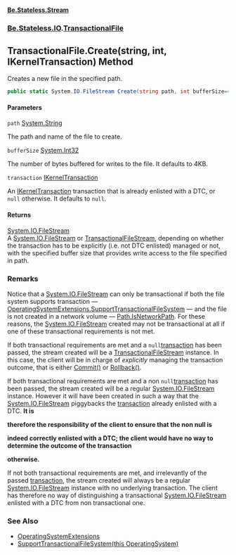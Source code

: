 #### [Be.Stateless.Stream](README.md 'README')
### [Be.Stateless.IO](Be.Stateless.IO.md 'Be.Stateless.IO').[TransactionalFile](TransactionalFile.md 'Be.Stateless.IO.TransactionalFile')

## TransactionalFile.Create(string, int, IKernelTransaction) Method

Creates a new file in the specified path.

```csharp
public static System.IO.FileStream Create(string path, int bufferSize=4096, Be.Stateless.IO.IKernelTransaction transaction=null);
```
#### Parameters

<a name='Be.Stateless.IO.TransactionalFile.Create(string,int,Be.Stateless.IO.IKernelTransaction).path'></a>

`path` [System.String](https://docs.microsoft.com/en-us/dotnet/api/System.String 'System.String')

The path and name of the file to create.

<a name='Be.Stateless.IO.TransactionalFile.Create(string,int,Be.Stateless.IO.IKernelTransaction).bufferSize'></a>

`bufferSize` [System.Int32](https://docs.microsoft.com/en-us/dotnet/api/System.Int32 'System.Int32')

The number of bytes buffered for writes to the file. It defaults to 4KB.

<a name='Be.Stateless.IO.TransactionalFile.Create(string,int,Be.Stateless.IO.IKernelTransaction).transaction'></a>

`transaction` [IKernelTransaction](IKernelTransaction.md 'Be.Stateless.IO.IKernelTransaction')

An [IKernelTransaction](IKernelTransaction.md 'Be.Stateless.IO.IKernelTransaction') transaction that is already enlisted with a DTC, or `null` otherwise. It
defaults to `null`.

#### Returns
[System.IO.FileStream](https://docs.microsoft.com/en-us/dotnet/api/System.IO.FileStream 'System.IO.FileStream')  
A [System.IO.FileStream](https://docs.microsoft.com/en-us/dotnet/api/System.IO.FileStream 'System.IO.FileStream') or [TransactionalFileStream](TransactionalFileStream.md 'Be.Stateless.IO.TransactionalFileStream'), depending on whether the transaction has to be
explicitly (i.e. not DTC enlisted) managed or not, with the specified buffer size that provides write access to the
file specified in path.

### Remarks

Notice that a [System.IO.FileStream](https://docs.microsoft.com/en-us/dotnet/api/System.IO.FileStream 'System.IO.FileStream') can only be transactional if both the file system supports transaction —
[OperatingSystemExtensions.SupportTransactionalFileSystem](OperatingSystemExtensions.SupportTransactionalFileSystem(thisOperatingSystem).md 'Be.Stateless.Extensions.OperatingSystemExtensions.SupportTransactionalFileSystem(this System.OperatingSystem)')
— and the file is not created in a network volume — [Path.IsNetworkPath](Path.IsNetworkPath(string).md 'Be.Stateless.IO.Path.IsNetworkPath(string)'). For these reasons, the [System.IO.FileStream](https://docs.microsoft.com/en-us/dotnet/api/System.IO.FileStream 'System.IO.FileStream') created may not
be transactional at all if one of these transactional requirements is not met.

If both transactional requirements are met and a `null`[transaction](TransactionalFile.Create(string,int,IKernelTransaction).md#Be.Stateless.IO.TransactionalFile.Create(string,int,Be.Stateless.IO.IKernelTransaction).transaction 'Be.Stateless.IO.TransactionalFile.Create(string, int, Be.Stateless.IO.IKernelTransaction).transaction') has been passed, the
stream created will be a [TransactionalFileStream](TransactionalFileStream.md 'Be.Stateless.IO.TransactionalFileStream') instance. In this case, the client will be in charge
of <i>explicitly</i> managing the transaction outcome, that is either [Commit()](TransactionalFileStream.Commit().md 'Be.Stateless.IO.TransactionalFileStream.Commit()') or
[Rollback()](TransactionalFileStream.Rollback().md 'Be.Stateless.IO.TransactionalFileStream.Rollback()').

If both transactional requirements are met and a non `null`[transaction](TransactionalFile.Create(string,int,IKernelTransaction).md#Be.Stateless.IO.TransactionalFile.Create(string,int,Be.Stateless.IO.IKernelTransaction).transaction 'Be.Stateless.IO.TransactionalFile.Create(string, int, Be.Stateless.IO.IKernelTransaction).transaction') has been passed, the
stream created will be a regular [System.IO.FileStream](https://docs.microsoft.com/en-us/dotnet/api/System.IO.FileStream 'System.IO.FileStream') instance. However it will have been created in such a way
that the [System.IO.FileStream](https://docs.microsoft.com/en-us/dotnet/api/System.IO.FileStream 'System.IO.FileStream') piggybacks the [transaction](TransactionalFile.Create(string,int,IKernelTransaction).md#Be.Stateless.IO.TransactionalFile.Create(string,int,Be.Stateless.IO.IKernelTransaction).transaction 'Be.Stateless.IO.TransactionalFile.Create(string, int, Be.Stateless.IO.IKernelTransaction).transaction') already enlisted with a DTC. <b>It is
therefore the responsibility of the client to ensure that the non <c>null</c><paramref name="transaction"/> is
indeed correctly enlisted with a DTC; the client would have no way to determine the outcome of the transaction
otherwise.</b>

If not both transactional requirements are met, and irrelevantly of the passed [transaction](TransactionalFile.Create(string,int,IKernelTransaction).md#Be.Stateless.IO.TransactionalFile.Create(string,int,Be.Stateless.IO.IKernelTransaction).transaction 'Be.Stateless.IO.TransactionalFile.Create(string, int, Be.Stateless.IO.IKernelTransaction).transaction'), the
stream created will always be a regular [System.IO.FileStream](https://docs.microsoft.com/en-us/dotnet/api/System.IO.FileStream 'System.IO.FileStream') instance with no underlying transaction. The client
has therefore no way of distinguishing a transactional [System.IO.FileStream](https://docs.microsoft.com/en-us/dotnet/api/System.IO.FileStream 'System.IO.FileStream') enlisted with a DTC from non
transactional one.

### See Also
- [OperatingSystemExtensions](OperatingSystemExtensions.md 'Be.Stateless.Extensions.OperatingSystemExtensions')
- [SupportTransactionalFileSystem(this OperatingSystem)](OperatingSystemExtensions.SupportTransactionalFileSystem(thisOperatingSystem).md 'Be.Stateless.Extensions.OperatingSystemExtensions.SupportTransactionalFileSystem(this System.OperatingSystem)')